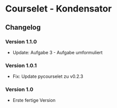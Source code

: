 # Courselet - Kondensator

## Changelog

### Version 1.1.0

- Update: Aufgabe 3 - Aufgabe umformuliert

### Version 1.0.1

- Fix: Update pycourselet zu v0.2.3

### Version 1.0

- Erste fertige Version